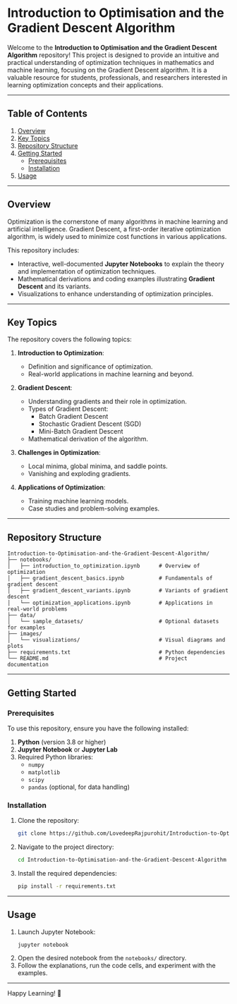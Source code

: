 # Introduction to Optimisation and the Gradient Descent Algorithm

Welcome to the **Introduction to Optimisation and the Gradient Descent Algorithm** repository! This project is designed to provide an intuitive and practical understanding of optimization techniques in mathematics and machine learning, focusing on the Gradient Descent algorithm. It is a valuable resource for students, professionals, and researchers interested in learning optimization concepts and their applications.

---

## Table of Contents
1. [Overview](#overview)
2. [Key Topics](#key-topics)
3. [Repository Structure](#repository-structure)
4. [Getting Started](#getting-started)
   - [Prerequisites](#prerequisites)
   - [Installation](#installation)
5. [Usage](#usage)

---

## Overview

Optimization is the cornerstone of many algorithms in machine learning and artificial intelligence. Gradient Descent, a first-order iterative optimization algorithm, is widely used to minimize cost functions in various applications.

This repository includes:
- Interactive, well-documented **Jupyter Notebooks** to explain the theory and implementation of optimization techniques.
- Mathematical derivations and coding examples illustrating **Gradient Descent** and its variants.
- Visualizations to enhance understanding of optimization principles.

---

## Key Topics

The repository covers the following topics:
1. **Introduction to Optimization**:
   - Definition and significance of optimization.
   - Real-world applications in machine learning and beyond.

2. **Gradient Descent**:
   - Understanding gradients and their role in optimization.
   - Types of Gradient Descent:
     - Batch Gradient Descent
     - Stochastic Gradient Descent (SGD)
     - Mini-Batch Gradient Descent
   - Mathematical derivation of the algorithm.

3. **Challenges in Optimization**:
   - Local minima, global minima, and saddle points.
   - Vanishing and exploding gradients.

4. **Applications of Optimization**:
   - Training machine learning models.
   - Case studies and problem-solving examples.

---

## Repository Structure

```
Introduction-to-Optimisation-and-the-Gradient-Descent-Algorithm/
├── notebooks/
│   ├── introduction_to_optimization.ipynb      # Overview of optimization
│   ├── gradient_descent_basics.ipynb           # Fundamentals of gradient descent
│   ├── gradient_descent_variants.ipynb         # Variants of gradient descent
│   └── optimization_applications.ipynb         # Applications in real-world problems
├── data/
│   └── sample_datasets/                        # Optional datasets for examples
├── images/
│   └── visualizations/                         # Visual diagrams and plots
├── requirements.txt                            # Python dependencies
└── README.md                                   # Project documentation
```

---

## Getting Started

### Prerequisites

To use this repository, ensure you have the following installed:
1. **Python** (version 3.8 or higher)
2. **Jupyter Notebook** or **Jupyter Lab**
3. Required Python libraries:
   - `numpy`
   - `matplotlib`
   - `scipy`
   - `pandas` (optional, for data handling)

### Installation

1. Clone the repository:
   ```bash
   git clone https://github.com/LovedeepRajpurohit/Introduction-to-Optimisation-and-the-Gradient-Descent-Algorithm.git
   ```
2. Navigate to the project directory:
   ```bash
   cd Introduction-to-Optimisation-and-the-Gradient-Descent-Algorithm
   ```
3. Install the required dependencies:
   ```bash
   pip install -r requirements.txt
   ```

---

## Usage

1. Launch Jupyter Notebook:
   ```bash
   jupyter notebook
   ```
2. Open the desired notebook from the `notebooks/` directory.
3. Follow the explanations, run the code cells, and experiment with the examples.

---

Happy Learning! 🚀
